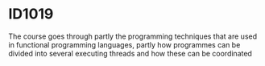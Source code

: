 # ID1019
The course goes through partly the programming techniques that are used in functional programming languages, partly how programmes can be divided into several executing threads and how these can be coordinated
